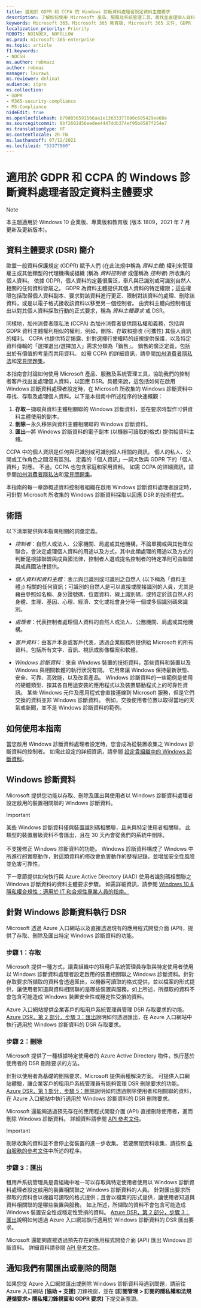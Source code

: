```yaml
---
title: 適用於 GDPR 和 CCPA 的 Windows 診斷資料處理者設定資料主體要求
description: 了解如何使用 Microsoft 產品、服務及系統管理工具，尋找並處理個人資料以回應 DSR 要求。
keywords: Microsoft 365、Microsoft 365 教育版, Microsoft 365 文件, GDPR
localization_priority: Priority
ROBOTS: NOINDEX, NOFOLLOW
ms.prod: microsoft-365-enterprise
ms.topic: article
f1.keywords:
- NOCSH
ms.author: robmazz
author: robmaz
manager: laurawi
ms.reviewer: delinat
audience: itpro
ms.collection:
- GDPR
- M365-security-compliance
- MS-Compliance
hideEdit: true
ms.openlocfilehash: b79d856591566aa1e13633377600c605429ee68e
ms.sourcegitcommit: 8bf2602d56eedee4447ddb374ef95b0587f254e7
ms.translationtype: HT
ms.contentlocale: zh-TW
ms.lasthandoff: 07/12/2021
ms.locfileid: "53377960"
---
```

# <a name="windows-diagnostic-data-processor-configuration-data-subject-requests-for-the-gdpr-and-ccpa"></a>適用於 GDPR 和 CCPA 的 Windows 診斷資料處理者設定資料主體要求

>[!NOTE]
>本主題適用於 Windows 10 企業版、專業版和教育版 (版本 1809，2021 年 7 月更新及更新版本)。

## <a name="introduction-to-data-subject-requests-dsrs"></a>資料主體要求 (DSR) 簡介

歐盟一般資料保護規定 (GDPR) 賦予人們 (在此法規中稱為 _資料主體_) 權利來管理雇主或其他類型的代理機構或組織 (稱為 _資料控制者_ 或僅稱為 _控制者_) 所收集的個人資料。 依據 GDPR，個人資料的定義很廣泛，舉凡與已識別或可識別自然人相關的任何資料皆屬之。 GDPR 為資料主體提供其個人資料的特定權限；這些權限包括取得個人資料副本、要求對該資料進行更正、限制對該資料的處理、刪除該資料，或是以電子格式接收該資料以移至另一個控制者。 由資料主體向控制者提出以對其個人資料採取行動的正式要求，稱為 _資料主體要求_ 或 DSR。

同樣地，加州消費者隱私法 (CCPA) 為加州消費者提供隱私權和義務，包括與 GDPR 資料主體權利相似的權利，例如，刪除、存取和接收 (可攜性) 其個人資訊的權利。 CCPA 也提供特定揭露、針對選擇行使權時的歧視提供保護，以及特定資料傳輸的「選擇退出/選擇加入」需求分類為「銷售」。 銷售的廣泛定義，包括出於有價值的考量而共用資料。 如需 CCPA 的詳細資訊，請參閱[加州消費者隱私法](/microsoft-365/compliance/offering-ccpa)和[常見問題集](/microsoft-365/compliance/ccpa-faq)。

本指南會討論如何使用 Microsoft 產品、服務及系統管理工具，協助我們的控制者客戶找出並處理個人資料，以回應 DSR。具體來說，這包括如何在啟用 Windows 診斷資料處理者設定時，在 Microsoft 所收集的 Windows 診斷資料中尋找、存取及處理個人資料。以下是本指南中所述程序的快速概觀：

1. **存取**－擷取與資料主體相關聯的 Windows 診斷資料，並在要求時製作可供資料主體使用的副本。
2. **刪除**－永久移除與資料主體相關聯的 Windows 診斷資料。
3. **匯出**—將 Windows 診斷資料的電子副本 (以機器可讀取的格式) 提供給資料主體。

CCPA 中的個人資訊是任何與已識別或可識別個人相關的資訊。 個人的私人、公開或工作角色之間沒有區別。 定義的「個人資訊」一詞大致與 GDPR 下的「個人資料」對應。 不過，CCPA 也包含家庭和家用資料。 如需 CCPA 的詳細資訊，請參閱[加州消費者隱私法](/microsoft-365/compliance/offering-ccpa)和[常見問題集](/microsoft-365/compliance/ccpa-faq)。

本指南的每一章節概述資料控制者組織在啟用 Windows 診斷資料處理者設定時，可針對 Microsoft 所收集的 Windows 診斷資料採取以回應 DSR 的技術程式。

## <a name="terminology"></a>術語

以下清單提供與本指南相關的詞彙定義。

* _控制者_：自然人或法人、公家機關、局處或其他機構，不論單獨或與其他單位聯合，會決定處理個人資料的用途以及方式，其中此類處理的用途以及方式的判斷是根據聯盟與成員國法律，控制者人選或提名控制者的特定準則可由聯盟與成員國法律提供。

* _個人資料和資料主體_：表示與已識別或可識別之自然人 (以下稱為「資料主體」) 相關的任何資訊；可識別的自然人是可以直接或間接識別的人員，尤其是藉由參照如名稱、身分證號碼、位置資料、線上識別碼，或特定於該自然人的身體、生理、基因、心理、經濟、文化或社會身分等一個或多個識別碼來識別。

* _處理者_：代表控制者處理個人資料的自然人或法人、公務機關、局處或其他機構。

* _客戶資料_：由客戶本身或客戶代表，透過企業服務所提供給 Microsoft 的所有資料，包括所有文字、音訊、視訊或影像檔案和軟體。 

* _Windows 診斷資料_：來自 Windows 裝置的技術資料，那些資料和裝置以及 Windows 與相關軟體的執行狀況有關。 它用來讓 Windows 保持最新狀態、安全、可靠、高效能，以及改善產品。 Windows 診斷資料的一些範例是使用的硬體類型、按其各自用途安裝的應用程式以及裝置驅動程式上的可靠性資訊。 某些 Windows 元件及應用程式會直接連線到 Microsoft 服務，但是它們交換的資料並非 Windows 診斷資料。 例如，交換使用者位置以取得當地的天氣或新聞，並不是 Windows 診斷資料的範例。

## <a name="how-to-use-this-guide"></a>如何使用本指南

當您啟用 Windows 診斷資料處理者設定時，您會成為從裝置收集之 Windows 診斷資料的控制者。 如需此設定的詳細資訊，請參閱 [設定貴組織中的 Windows 診斷資料](/windows/privacy/configure-windows-diagnostic-data-in-your-organization)。

## <a name="windows-diagnostic-data"></a>Windows 診斷資料

Microsoft 提供您功能以存取、刪除及匯出與使用者以 Windows 診斷資料處理者設定啟用的裝置相關聯的 Windows 診斷資料。

> [!IMPORTANT]
> 某些 Windows 診斷資料僅與裝置識別碼相關聯，且未與特定使用者相關聯。 此類型的裝置層級資料不會匯出，且在 30 天內會從我們的系統中刪除。<br><br>
> 不支援修正 Windows 診斷資料的功能。 Windows 診斷資料構成了 Windows 中所進行的實際動作，對這類資料的修改會危害動作的歷程記錄，並增加安全性風險並危害可靠性。

下一章節提供如何執行與 Azure Active Directory (AAD) 使用者識別碼相關聯之 Windows 診斷資料的資料主體要求步驟。 如需詳細資訊，請參閱 [Windows 10 & 隱私權合規性：適用於 IT 和合規性專業人員的指南。](/windows/privacy/windows-10-and-privacy-compliance)

## <a name="executing-dsrs-against-windows-diagnostic-data"></a>針對 Windows 診斷資料執行 DSR

Microsoft 透過 Azure 入口網站以及直接透過現有的應用程式開發介面 (API)，提供了存取、刪除及匯出特定 Windows 診斷資料的功能。

### <a name="step-1-access"></a>步驟 1：存取

Microsoft 提供一種方式，讓貴組織中的租用戶系統管理員存取與特定使用者使用以 Windows 診斷資料處理者設定啟用的裝置相關聯之 Windows 診斷資料。針對存取要求所擷取的資料會透過匯出，以機器可讀取的格式提供，並以檔案的形式提供，讓使用者知道與資料相關聯的是哪些裝置與服務。如上所述，所擷取的資料不會包含可能造成 Windows 裝置安全性或穩定性受損的資料。

Azure 入口網站提供企業客戶的租用戶系統管理員管理 DSR 存取要求的功能。 [Azure DSR，第 2 部分，步驟 3：匯出](/microsoft-365/compliance/gdpr-dsr-azure#step-3-export)說明如何透過匯出，在 Azure 入口網站中執行適用於 Windows 診斷資料的 DSR 存取要求。

### <a name="step-2-delete"></a>步驟 2：刪除

Microsoft 提供了一種根據特定使用者的 Azure Active Directory 物件，執行基於使用者的 DSR 刪除要求的方法。

針對以使用者為基礎的刪除要求，Microsoft 提供兩種解決方案。  可提供入口網站體驗，讓企業客戶的租用戶系統管理員有能夠管理 DSR 刪除要求的功能。 [Azure DSR，第 1 部分，步驟 5：刪除](/microsoft-365/compliance/gdpr-dsr-azure#step-5-delete)說明如何透過刪除使用者和相關聯的資料，在 Azure 入口網站中執行適用於 Windows 診斷資料的 DSR 刪除要求。

Microsoft 還能夠透過預先存在的應用程式開發介面 (API) 直接刪除使用者，進而刪除 Windows 診斷資料。 詳細資料請參閱 [API 參考文件](/graph/api/directory-deleteditems-delete)。

>[!IMPORTANT]
>刪除收集的資料並不會停止從裝置的進一步收集。 若要關閉資料收集，請按照 [各自服務的參考文件](/windows/privacy/configure-windows-diagnostic-data-in-your-organization#enterprise-management)中所述的程序。

### <a name="step-3-export"></a>步驟 3：匯出

租用戶系統管理員是貴組織中唯一可以存取與特定使用者使用以 Windows 診斷資料處理者設定啟用的裝置相關聯之 Windows 診斷資料的人員。 針對匯出要求所擷取的資料會以機器可讀取的格式提供；且會以檔案的形式提供，讓使用者知道與資料相關聯的是哪些裝置與服務。 如上所述，所擷取的資料不會包含可能造成 Windows 裝置安全性或穩定性受損的資料。 [Azure DSR，第 2 部分，步驟 3：匯出](/microsoft-365/compliance/gdpr-dsr-azure#step-3-export)說明如何透過 Azure 入口網站執行適用於 Windows 診斷資料的 DSR 匯出要求。

Microsoft 還能夠直接透過預先存在的應用程式開發介面 (API) 匯出 Windows 診斷資料。 詳細資料請參閱 [API 參考文件](/graph/api/user-exportpersonaldata)。

## <a name="notify-us-about-exporting-or-deleting-issues"></a>通知我們有關匯出或刪除的問題

如果您從 Azure 入口網站匯出或刪除 Windows 診斷資料時遇到問題，請前往 Azure 入口網站 **[協助 + 支援]** 刀鋒視窗，並在 **[訂閱管理 > 訂閱的隱私權和法規遵循要求> 隱私權刀鋒視窗和 GDPR 要求]** 下提交新票證。
